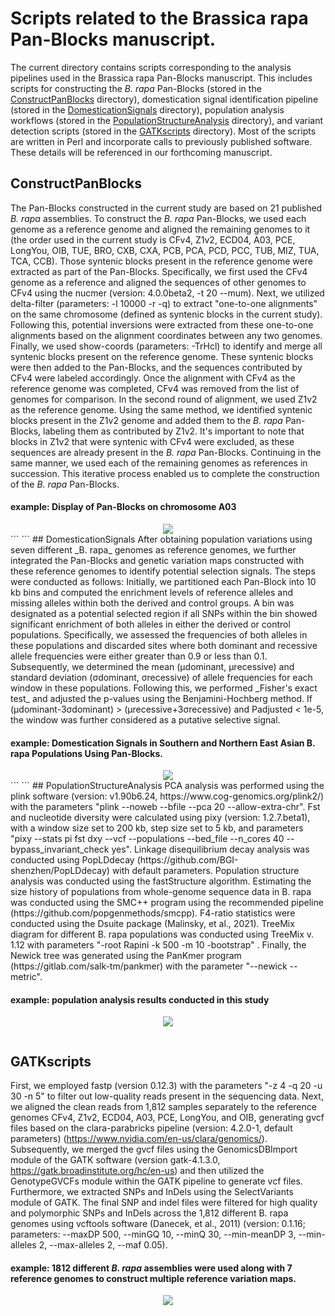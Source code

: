 # Scripts related to the Brassica rapa Pan-Blocks manuscript.

The current directory contains scripts corresponding to the analysis pipelines used in the Brassica rapa Pan-Blocks manuscript. This includes scripts for constructing the _B. rapa_ Pan-Blocks (stored in the [ConstructPanBlocks](https://github.com/caixu0518/BraPanBlocks/tree/main/ConstructPanBlocks) directory), domestication signal identification pipeline (stored in the [DomesticationSignals](https://github.com/caixu0518/BraPanBlocks/tree/main/DomesticationSignals) directory), population analysis workflows (stored in the [PopulationStructureAnalysis](https://github.com/caixu0518/BraPanBlocks/tree/main/PopulationStructureAnalysis) directory), and variant detection scripts (stored in the [GATKscripts](https://github.com/caixu0518/BraPanBlocks/tree/main/GATKscripts) directory). Most of the scripts are written in Perl and incorporate calls to previously published software. These details will be referenced in our forthcoming manuscript.


## ConstructPanBlocks
The Pan-Blocks constructed in the current study are based on 21 published _B. rapa_ assemblies. To construct the _B. rapa_ Pan-Blocks, we used each genome as a reference genome and aligned the remaining genomes to it (the order used in the current study is CFv4, Z1v2, ECD04, A03, PCE, LongYou, OIB, TUE, BRO, CXB, CXA, PCB, PCA, PCD, PCC, TUB, MIZ, TUA, TCA, CCB). Those syntenic blocks present in the reference genome were extracted as part of the Pan-Blocks. Specifically, we first used the CFv4 genome as a reference and aligned the sequences of other genomes to CFv4 using the nucmer (version: 4.0.0beta2, -t 20 --mum). Next, we utilized delta-filter (parameters: -l 10000 -r -q) to extract "one-to-one alignments" on the same chromosome (defined as syntenic blocks in the current study). Following this, potential inversions were extracted from these one-to-one alignments based on the alignment coordinates between any two genomes. Finally, we used show-coords (parameters: -TrHcl) to identify and merge all syntenic blocks present on the reference genome. These syntenic blocks were then added to the Pan-Blocks, and the sequences contributed by CFv4 were labeled accordingly. Once the alignment with CFv4 as the reference genome was completed, CFv4 was removed from the list of genomes for comparison. In the second round of alignment, we used Z1v2 as the reference genome. Using the same method, we identified syntenic blocks present in the Z1v2 genome and added them to the _B. rapa_ Pan-Blocks, labeling them as contributed by Z1v2. It's important to note that blocks in Z1v2 that were syntenic with CFv4 were excluded, as these sequences are already present in the _B. rapa_ Pan-Blocks. Continuing in the same manner, we used each of the remaining genomes as references in succession. This iterative process enabled us to complete the construction of the _B. rapa_ Pan-Blocks.

#### example: Display of Pan-Blocks on chromosome A03
<div align=center>
<img src="https://github.com/caixu0518/BraPanBlocks/blob/main/pngs/A03_Pan-Blocks.gif">
</div>
```
```
## DomesticationSignals
After obtaining population variations using seven different _B. rapa_ genomes as reference genomes, we further integrated the Pan-Blocks and genetic variation maps constructed with these reference genomes to identify potential selection signals. The steps were conducted as follows: Initially, we partitioned each Pan-Block into 10 kb bins and computed the enrichment levels of reference alleles and missing alleles within both the derived and control groups. A bin was designated as a potential selected region if all SNPs within the bin showed significant enrichment of both alleles in either the derived or control populations. Specifically, we assessed the frequencies of both alleles in these populations and discarded sites where both dominant and recessive allele frequencies were either greater than 0.9 or less than 0.1. Subsequently, we determined the mean (μdominant, μrecessive) and standard deviation (σdominant, σrecessive) of allele frequencies for each window in these populations. Following this, we performed _Fisher's exact test_ and adjusted the p-values using the Benjamini-Hochberg method. If (μdominant-3σdominant) > (μrecessive+3σrecessive) and Padjusted < 1e-5, the window was further considered as a putative selective signal.


#### example: Domestication Signals in Southern and Northern East Asian B. rapa Populations Using Pan-Blocks.
<div align=center>
<img src="https://github.com/caixu0518/BraPanBlocks/blob/main/pngs/signal_example.gif">
</div>
```
```
## PopulationStructureAnalysis
PCA analysis was performed using the plink software (version: v1.90b6.24, https://www.cog-genomics.org/plink2/) with the parameters "plink --noweb --bfile --pca 20 --allow-extra-chr". Fst and nucleotide diversity were calculated using pixy (version: 1.2.7.beta1), with a window size set to 200 kb, step size set to 5 kb, and parameters "pixy --stats pi fst dxy --vcf --populations --bed_file --n_cores 40 --bypass_invariant_check yes". Linkage disequilibrium decay analysis was conducted using PopLDdecay (https://github.com/BGI-shenzhen/PopLDdecay) with default parameters. Population structure analysis was conducted using the fastStructure algorithm. Estimating the size history of populations from whole-genome sequence data in B. rapa was conducted using the SMC++ program using the recommended pipeline (https://github.com/popgenmethods/smcpp). F4-ratio statistics were conducted using the Dsuite package (Malinsky, et al., 2021). TreeMix diagram for different B. rapa populations was conducted using TreeMix v. 1.12 with parameters "-root Rapini -k 500 -m 10 -bootstrap" . Finally, the Newick tree was generated using the PanKmer program (https://gitlab.com/salk-tm/pankmer) with the parameter "--newick --metric".

#### example: population analysis results conducted in this study
<div align=center>
<img src="https://github.com/caixu0518/BraPanBlocks/blob/main/pngs/population_analysis.png">
</div>

```
```
## GATKscripts
First, we employed fastp (version 0.12.3) with the parameters "-z 4 -q 20 -u 30 -n 5" to filter out low-quality reads present in the sequencing data. Next, we aligned the clean reads from 1,812 samples separately to the reference genomes CFv4, Z1v2, ECD04, A03, PCE, LongYou, and OIB, generating gvcf files based on the clara-parabricks pipeline (version: 4.2.0-1, default parameters) (https://www.nvidia.com/en-us/clara/genomics/). Subsequently, we merged the gvcf files using the GenomicsDBImport module of the GATK software (version gatk-4.1.3.0, https://gatk.broadinstitute.org/hc/en-us) and then utilized the GenotypeGVCFs module within the GATK pipeline to generate vcf files. Furthermore, we extracted SNPs and InDels using the SelectVariants module of GATK. The final SNP and indel files were filtered for high quality and polymorphic SNPs and InDels across the 1,812 different B. rapa genomes using vcftools software (Danecek, et al., 2011) (version: 0.1.16; parameters: --maxDP 500, --minGQ 10, --minQ 30, --min-meanDP 3, --min-alleles 2, --max-alleles 2, --maf 0.05). 

#### example: 1812 different _B. rapa_ assemblies were used along with 7 reference genomes to construct multiple reference variation maps.
<div align=center>
<img src="https://github.com/caixu0518/BraPanBlocks/blob/main/pngs/Figure-1.gif">
</div>

```
```
